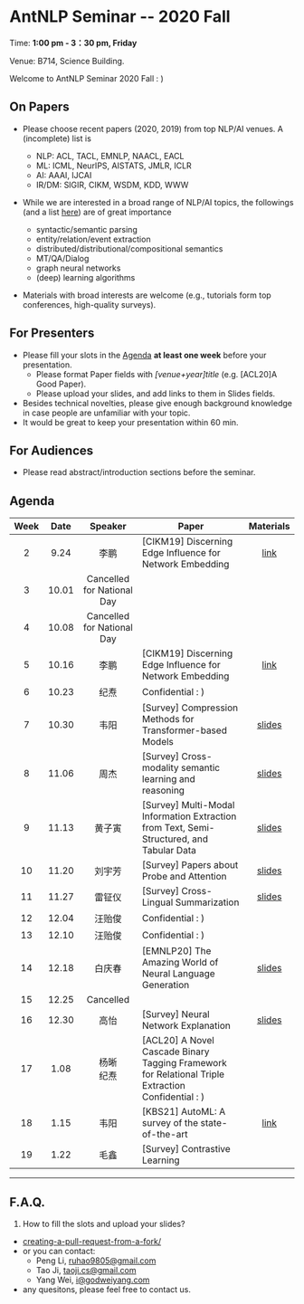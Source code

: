 # AntNLP Seminar -- 2020 Fall

Time: **1:00 pm - 3：30 pm, Friday**

Venue: B714, Science Building.

Welcome to AntNLP Seminar 2020 Fall : )

## On Papers

- Please choose recent papers (2020, 2019) from top NLP/AI venues. A (incomplete) list is
  - NLP: ACL, TACL, EMNLP, NAACL, EACL
  - ML:  ICML, NeurIPS, AISTATS, JMLR, ICLR
  - AI:  AAAI, IJCAI
  - IR/DM: SIGIR, CIKM, WSDM, KDD, WWW

- While we are interested in a broad range of NLP/AI topics, the followings (and a list [here](https://slack-files.com/T22T1UP8Q-FLT6K0WDV-c037db5283)) are of great importance

  - syntactic/semantic parsing
  - entity/relation/event extraction
  - distributed/distributional/compositional semantics
  - MT/QA/Dialog
  - graph neural networks
  - (deep) learning algorithms

- Materials with broad interests are welcome (e.g., tutorials form top conferences, high-quality surveys).

## For Presenters

- Please fill your slots in the [Agenda](#agenda) **at least one week** before your presentation.
  - Please format Paper fields with *[venue+year]title* (e.g. [ACL20]A Good Paper).
  - Please upload your slides, and add links to them in Slides fields.
- Besides technical novelties, please give enough background knowledge in case people are unfamiliar with your topic.
- It would be great to keep your presentation within 60 min.

## For Audiences

- Please read abstract/introduction sections before the seminar.

## Agenda

| Week   | Date | Speaker   | Paper   | Materials |
| :---:  | :---: | :---: | --- | :---: |
| 2      |  9.24 |  李鹏  | [CIKM19] Discerning Edge Influence for Network Embedding  | [link](https://dl.acm.org/doi/pdf/10.1145/3357384.3358044)|
| 3      |  10.01 |  Cancelled for National Day      |  | |
| 4       |  10.08 | Cancelled for National Day      |  ||
| 5      |  10.16 |    李鹏    |  [CIKM19] Discerning Edge Influence for Network Embedding   |[link](https://dl.acm.org/doi/pdf/10.1145/3357384.3358044)|
| 6      |  10.23 |    纪焘    |  Confidential : )   ||
| 7      |  10.30  |   韦阳   | [Survey] Compression Methods for Transformer-based Models   |[slides](https://github.com/AntNLP/seminar/tree/master/2020Fall/week7)|
| 8      | 11.06   |   周杰   | [Survey] Cross-modality semantic learning and reasoning    |[slides](https://github.com/AntNLP/seminar/tree/master/2020Fall/week8)|
| 9      |  11.13    |     黄子寅  | [Survey] Multi-Modal Information Extraction from Text, Semi-Structured, and Tabular Data    |[slides](https://sites.google.com/view/acl-2020-multi-modal-ie)|
| 10      |  11.20    |  刘宇芳    | [Survey] Papers about Probe and Attention   | [slides](https://drive.google.com/file/d/1TXkLzNYi_pAMXcwC5fNqiWh1Kgg485L1/view?usp=sharing)|
| 11      |  11.27    |   雷钲仪    | [Survey] Cross-Lingual Summarization   |[slides](https://github.com/AntNLP/seminar/tree/master/2020Fall/week11)|
| 12     |  12.04  |   汪贻俊    | Confidential : )   ||
| 13     |  12.10  |   汪贻俊    | Confidential : )  ||
| 14     |  12.18  |   白庆春   |  [EMNLP20] The Amazing World of Neural Language Generation  |[slides](https://github.com/AntNLP/seminar/tree/master/2020Fall/week13)|
| 15     |  12.25  |  Cancelled  |    ||
| 16     |  12.30  |   高怡    |  [Survey] Neural Network Explanation  |[slides](https://github.com/AntNLP/seminar/tree/master/2020Fall/week16)|
| 17     |  1.08  |    杨晰<br>纪焘   | [ACL20] A Novel Cascade Binary Tagging Framework for Relational Triple Extraction <br> Confidential : )    ||
| 18     |  1.15  |    韦阳   | [KBS21] AutoML: A survey of the state-of-the-art    |[link](https://mp.weixin.qq.com/s/nG_Mzlevs9ougnyeJyT38A)|
| 19     |  1.22  |    毛鑫   | [Survey] Contrastive Learning   ||


---
## F.A.Q.

1. How to fill the slots and upload your slides?
- [creating-a-pull-request-from-a-fork/](https://help.github.com/articles/creating-a-pull-request-from-a-fork/)
- or you can contact:
  - Peng Li, <ruhao9805@gmail.com>
  - Tao Ji, <taoji.cs@gmail.com>
  - Yang Wei, <i@godweiyang.com>
- any quesitons, please feel free to contact us.
